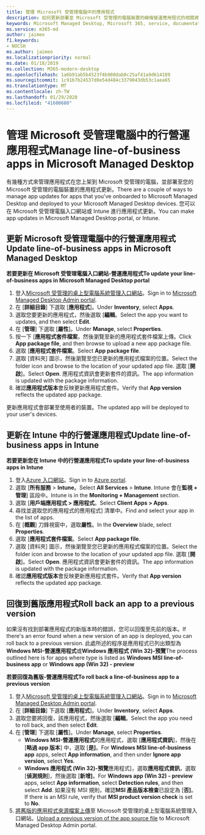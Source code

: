 ```yaml
---
title: 管理 Microsoft 受管理電腦中的應用程式
description: 如何更新部署至 Microsoft 受管理的電腦裝置的線條營運應用程式的相關資訊
keywords: Microsoft Managed Desktop, Microsoft 365, service, documentation, Microsoft 受管理的電腦, Microsoft 365, 服務, 文件
ms.service: m365-md
author: jaimeo
f1.keywords:
- NOCSH
ms.author: jaimeo
ms.localizationpriority: normal
ms.date: 01/18/2019
ms.collection: M365-modern-desktop
ms.openlocfilehash: 1a6b91ab5b4523f4b980dab0c25af41a9d614189
ms.sourcegitcommit: 1c91b7b24537d0e54d484c3379043db53c1aea65
ms.translationtype: MT
ms.contentlocale: zh-TW
ms.lasthandoff: 01/29/2020
ms.locfileid: "41600680"
---
```

# <a name="manage-line-of-business-apps-in-microsoft-managed-desktop"></a><span data-ttu-id="7da71-104">管理 Microsoft 受管理電腦中的行營運應用程式</span><span class="sxs-lookup"><span data-stu-id="7da71-104">Manage line-of-business apps in Microsoft Managed Desktop</span></span>

<!--Application management -->

<span data-ttu-id="7da71-105">有幾種方式來管理應用程式在您上架到 Microsoft 受管理的電腦，並部署至您的 Microsoft 受管理的電腦裝置的應用程式更新。</span><span class="sxs-lookup"><span data-stu-id="7da71-105">There are a couple of ways to manage app updates for apps that you've onboarded to Microsoft Managed Desktop and deployed to your Microsoft Managed Desktop devices.</span></span> <span data-ttu-id="7da71-106">您可以在 Microsoft 受管理電腦入口網站或 Intune 進行應用程式更新。</span><span class="sxs-lookup"><span data-stu-id="7da71-106">You can make app updates in Microsoft Managed Desktop portal, or Intune.</span></span> 

<span id="update-app-mmd" />

## <a name="update-line-of-business-apps-in-microsoft-managed-desktop"></a><span data-ttu-id="7da71-107">更新 Microsoft 受管理電腦中的行營運應用程式</span><span class="sxs-lookup"><span data-stu-id="7da71-107">Update line-of-business apps in Microsoft Managed Desktop</span></span>

<span data-ttu-id="7da71-108">**若要更新在 Microsoft 受管理電腦入口網站-營運應用程式**</span><span class="sxs-lookup"><span data-stu-id="7da71-108">**To update your line-of-business apps in Microsoft Managed Desktop portal**</span></span>
1. <span data-ttu-id="7da71-109">登入[Microsoft 受管理的桌上型電腦系統管理入口網站](https://aka.ms/mmdportal)。</span><span class="sxs-lookup"><span data-stu-id="7da71-109">Sign in to [Microsoft Managed Desktop Admin portal](https://aka.ms/mmdportal).</span></span>
2. <span data-ttu-id="7da71-110">在 [**詳細目錄**] 下選取 [**應用程式**]。</span><span class="sxs-lookup"><span data-stu-id="7da71-110">Under **Inventory**, select **Apps**.</span></span>  
3. <span data-ttu-id="7da71-111">選取您要更新的應用程式，然後選取 [**編輯**。</span><span class="sxs-lookup"><span data-stu-id="7da71-111">Select the app you want to updates, and then select **Edit**.</span></span>
4. <span data-ttu-id="7da71-112">在 [**管理**] 下選取 [**屬性**]。</span><span class="sxs-lookup"><span data-stu-id="7da71-112">Under **Manage**, select **Properties**.</span></span> 
5. <span data-ttu-id="7da71-113">按一下 [**應用程式套件檔案**，然後瀏覽至新的應用程式套件檔案上傳。</span><span class="sxs-lookup"><span data-stu-id="7da71-113">Click **App package file**, and then browse to upload a new app package file.</span></span>
6. <span data-ttu-id="7da71-114">選取 [**應用程式套件檔案**。</span><span class="sxs-lookup"><span data-stu-id="7da71-114">Select **App package file**.</span></span>
7. <span data-ttu-id="7da71-115">選取 [資料夾] 圖示，然後瀏覽至您已更新的應用程式檔案的位置。</span><span class="sxs-lookup"><span data-stu-id="7da71-115">Select the folder icon and browse to the location of your updated app file.</span></span> <span data-ttu-id="7da71-116">選取 [**開啟**]。</span><span class="sxs-lookup"><span data-stu-id="7da71-116">Select **Open**.</span></span> <span data-ttu-id="7da71-117">應用程式資訊會更新套件的資訊。</span><span class="sxs-lookup"><span data-stu-id="7da71-117">The app information is updated with the package information.</span></span>
8. <span data-ttu-id="7da71-118">確認**應用程式版本**會反映更新應用程式套件。</span><span class="sxs-lookup"><span data-stu-id="7da71-118">Verify that **App version** reflects the updated app package.</span></span> 

<span data-ttu-id="7da71-119">更新應用程式會部署至使用者的裝置。</span><span class="sxs-lookup"><span data-stu-id="7da71-119">The updated app will be deployed to your user's devices.</span></span>

<span id="update-app-intune" />

## <a name="update-line-of-business-apps-in-intune"></a><span data-ttu-id="7da71-120">更新在 Intune 中的行營運應用程式</span><span class="sxs-lookup"><span data-stu-id="7da71-120">Update line-of-business apps in Intune</span></span>

<span data-ttu-id="7da71-121">**若要更新您在 Intune 中的行營運應用程式**</span><span class="sxs-lookup"><span data-stu-id="7da71-121">**To update your line-of-business apps in Intune**</span></span>
1. <span data-ttu-id="7da71-122">登入[Azure 入口網站](https://portal.azure.com)。</span><span class="sxs-lookup"><span data-stu-id="7da71-122">Sign in to [Azure portal](https://portal.azure.com).</span></span>
2. <span data-ttu-id="7da71-123">選取 [**所有服務** > **Intune**。</span><span class="sxs-lookup"><span data-stu-id="7da71-123">Select **All Services** > **Intune**.</span></span> <span data-ttu-id="7da71-124">Intune 會在**監視 + 管理**] 區段中。</span><span class="sxs-lookup"><span data-stu-id="7da71-124">Intune is in the **Monitoring + Management** section.</span></span>
3. <span data-ttu-id="7da71-125">選取 [**用戶端應用程式 > 應用程式**。</span><span class="sxs-lookup"><span data-stu-id="7da71-125">Select **Client Apps > Apps**.</span></span>
4. <span data-ttu-id="7da71-126">尋找並選取您的應用程式的應用程式] 清單中。</span><span class="sxs-lookup"><span data-stu-id="7da71-126">Find and select your app in the list of apps.</span></span>
5. <span data-ttu-id="7da71-127">在 [**概觀**] 刀鋒視窗中，選取**屬性**。</span><span class="sxs-lookup"><span data-stu-id="7da71-127">In the **Overview** blade, select **Properties**.</span></span>
6. <span data-ttu-id="7da71-128">選取 [**應用程式套件檔案**。</span><span class="sxs-lookup"><span data-stu-id="7da71-128">Select **App package file**.</span></span>
7. <span data-ttu-id="7da71-129">選取 [資料夾] 圖示，然後瀏覽至您已更新的應用程式檔案的位置。</span><span class="sxs-lookup"><span data-stu-id="7da71-129">Select the folder icon and browse to the location of your updated app file.</span></span> <span data-ttu-id="7da71-130">選取 [**開啟**]。</span><span class="sxs-lookup"><span data-stu-id="7da71-130">Select **Open**.</span></span> <span data-ttu-id="7da71-131">應用程式資訊會更新套件的資訊。</span><span class="sxs-lookup"><span data-stu-id="7da71-131">The app information is updated with the package information.</span></span>
8. <span data-ttu-id="7da71-132">確認**應用程式版本**會反映更新應用程式套件。</span><span class="sxs-lookup"><span data-stu-id="7da71-132">Verify that **App version** reflects the updated app package.</span></span>

<span id="roll-back-app-mmd" />

## <a name="roll-back-an-app-to-a-previous-version"></a><span data-ttu-id="7da71-133">回復到舊版應用程式</span><span class="sxs-lookup"><span data-stu-id="7da71-133">Roll back an app to a previous version</span></span>

<span data-ttu-id="7da71-134">如果沒有找到部署應用程式的新版本時的錯誤，您可以回復至先前的版本。</span><span class="sxs-lookup"><span data-stu-id="7da71-134">If there's an error found when a new version of an app is deployed, you can roll back to a previous version.</span></span> <span data-ttu-id="7da71-135">此處所述的程序是應用程式已列出類型為**Windows MSI-營運應用程式**或**Windows 應用程式 (Win 32)-預覽**</span><span class="sxs-lookup"><span data-stu-id="7da71-135">The process outlined here is for apps where type is listed as **Windows MSI line-of-business app** or **Windows app (Win 32) - preview**</span></span>

<span data-ttu-id="7da71-136">**若要回復為舊版-營運應用程式**</span><span class="sxs-lookup"><span data-stu-id="7da71-136">**To roll back a line-of-business app to a previous version**</span></span>

1. <span data-ttu-id="7da71-137">登入[Microsoft 受管理的桌上型電腦系統管理入口網站](https://aka.ms/mmdportal)。</span><span class="sxs-lookup"><span data-stu-id="7da71-137">Sign in to [Microsoft Managed Desktop Admin portal](https://aka.ms/mmdportal).</span></span>
2. <span data-ttu-id="7da71-138">在 [**詳細目錄**] 下選取 [**應用程式**]。</span><span class="sxs-lookup"><span data-stu-id="7da71-138">Under **Inventory**, select **Apps**.</span></span>  
3. <span data-ttu-id="7da71-139">選取您要將回復，該應用程式，然後選取 [**編輯**。</span><span class="sxs-lookup"><span data-stu-id="7da71-139">Select the app you need to roll back, and then select **Edit**.</span></span>
4. <span data-ttu-id="7da71-140">在 [**管理**] 下選取 [**屬性**]。</span><span class="sxs-lookup"><span data-stu-id="7da71-140">Under **Manage**, select **Properties**.</span></span> 
    - <span data-ttu-id="7da71-141">**Windows MSI-營運應用程式**的應用程式，選取 [**應用程式資訊**]，然後在 [**略過 app 版本**] 中，選取 [**是]**。</span><span class="sxs-lookup"><span data-stu-id="7da71-141">For **Windows MSI line-of-business app** apps, select **App information**, and then under **Ignore app version**, select **Yes**.</span></span>
    - <span data-ttu-id="7da71-142">**Windows 應用程式 (Win 32)-預覽**應用程式]，選取**應用程式資訊**，選取 [**偵測規則**]，然後選取 [**新增]**。</span><span class="sxs-lookup"><span data-stu-id="7da71-142">For **Windows app (Win 32) - preview** apps, select **App information**, select **Detection rules**, and then select **Add**.</span></span> 
    <span data-ttu-id="7da71-143">如果沒有 MSI 規則，確認**MSI 產品版本檢查**已設定為 [**否]**。</span><span class="sxs-lookup"><span data-stu-id="7da71-143">If there is an MSI rule, verify that **MSI product version check** is set to **No**.</span></span>
5. <span data-ttu-id="7da71-144">[將舊版的應用程式來源檔案上傳](../get-started/deploy-apps.md)至 Microsoft 受管理的桌上型電腦系統管理入口網站。</span><span class="sxs-lookup"><span data-stu-id="7da71-144">[Upload a previous version of the app source file](../get-started/deploy-apps.md) to Microsoft Managed Desktop Admin portal.</span></span>  

